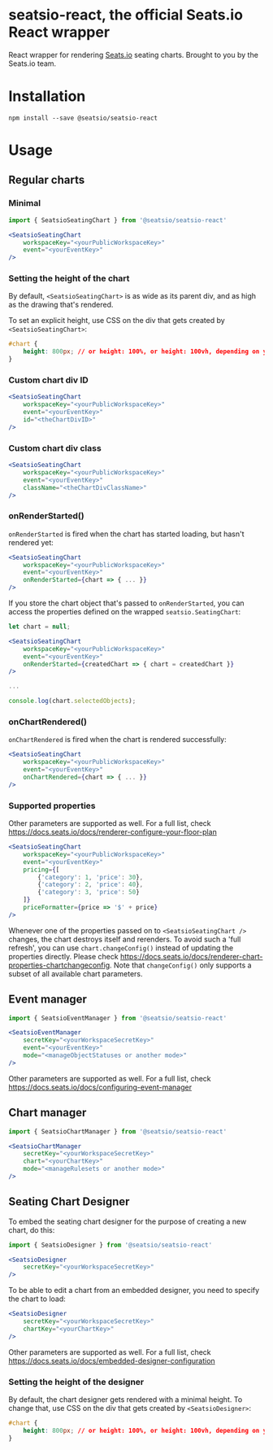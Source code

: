 # seatsio-react, the official Seats.io React wrapper

React wrapper for rendering [Seats.io](https://www.seats.io) seating charts. Brought to you by the Seats.io team.

# Installation

```
npm install --save @seatsio/seatsio-react
```

# Usage

## Regular charts

### Minimal

```jsx
import { SeatsioSeatingChart } from '@seatsio/seatsio-react'

<SeatsioSeatingChart
    workspaceKey="<yourPublicWorkspaceKey>"
    event="<yourEventKey>"
/>
```

### Setting the height of the chart

By default, `<SeatsioSeatingChart>` is as wide as its parent div, and as high as the drawing that's rendered.

To set an explicit height, use CSS on the div that gets created by `<SeatsioSeatingChart>`:

```css
#chart {
    height: 800px; // or height: 100%, or height: 100vh, depending on your requirements
}
```

### Custom chart div ID

```jsx
<SeatsioSeatingChart
    workspaceKey="<yourPublicWorkspaceKey>"
    event="<yourEventKey>"
    id="<theChartDivID>"
/>
```

### Custom chart div class

```jsx
<SeatsioSeatingChart
    workspaceKey="<yourPublicWorkspaceKey>"
    event="<yourEventKey>"
    className="<theChartDivClassName>"
/>
```

### onRenderStarted()

`onRenderStarted` is fired when the chart has started loading, but hasn't rendered yet:

```jsx
<SeatsioSeatingChart
    workspaceKey="<yourPublicWorkspaceKey>"
    event="<yourEventKey>"
    onRenderStarted={chart => { ... }}
/>
```

If you store the chart object that's passed to `onRenderStarted`, you can access the properties defined on the  wrapped `seatsio.SeatingChart`:

```jsx
let chart = null;

<SeatsioSeatingChart
    workspaceKey="<yourPublicWorkspaceKey>"
    event="<yourEventKey>"
    onRenderStarted={createdChart => { chart = createdChart }}
/>

...

console.log(chart.selectedObjects);
```

### onChartRendered()

`onChartRendered` is fired when the chart is rendered successfully:

```jsx
<SeatsioSeatingChart
    workspaceKey="<yourPublicWorkspaceKey>"
    event="<yourEventKey>"
    onChartRendered={chart => { ... }}
/>
```

### Supported properties

Other parameters are supported as well. For a full list, check https://docs.seats.io/docs/renderer-configure-your-floor-plan

```jsx
<SeatsioSeatingChart
    workspaceKey="<yourPublicWorkspaceKey>"
    event="<yourEventKey>"
    pricing={[
        {'category': 1, 'price': 30},
        {'category': 2, 'price': 40},
        {'category': 3, 'price': 50}
    ]}
    priceFormatter={price => '$' + price}
/>
```

Whenever one of the properties passed on to `<SeatsioSeatingChart />` changes, the chart destroys itself and rerenders. To avoid such a 'full refresh', you can use `chart.changeConfig()` instead of updating the properties directly. Please check https://docs.seats.io/docs/renderer-chart-properties-chartchangeconfig. Note that `changeConfig()` only supports a subset of all available chart parameters.

## Event manager

```jsx
import { SeatsioEventManager } from '@seatsio/seatsio-react'

<SeatsioEventManager
    secretKey="<yourWorkspaceSecretKey>"
    event="<yourEventKey>"
    mode="<manageObjectStatuses or another mode>"
/>
```

Other parameters are supported as well. For a full list, check https://docs.seats.io/docs/configuring-event-manager

## Chart manager

```jsx
import { SeatsioChartManager } from '@seatsio/seatsio-react'

<SeatsioChartManager
    secretKey="<yourWorkspaceSecretKey>"
    chart="<yourChartKey>"
    mode="<manageRulesets or another mode>"
/>
```

## Seating Chart Designer

To embed the seating chart designer for the purpose of creating a new chart, do this:

```jsx
import { SeatsioDesigner } from '@seatsio/seatsio-react'

<SeatsioDesigner
    secretKey="<yourWorkspaceSecretKey>"    
/>
```

To be able to edit a chart from an embedded designer, you need to specify the chart to load:
 
```jsx
<SeatsioDesigner
    secretKey="<yourWorkspaceSecretKey>"    
    chartKey="<yourChartKey>"    
/>
```

Other parameters are supported as well. For a full list, check https://docs.seats.io/docs/embedded-designer-configuration

### Setting the height of the designer

By default, the chart designer gets rendered with a minimal height. To change that, use CSS on the div that gets created by `<SeatsioDesigner>`:

```css
#chart {
    height: 800px; // or height: 100%, or height: 100vh, depending on your requirements
}
```
